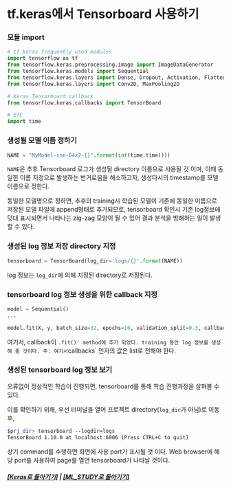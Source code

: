 # tf.keras에서 Tensorboard 사용하기

### 모듈 import

```python
# tf.keras frequently used modules
import tensorflow as tf
from tensorflow.keras.preprocessing.image import ImageDataGenerator
from tensorflow.keras.models import Sequential
from tensorflow.keras.layers import Dense, Dropout, Activation, Flatten
from tensorflow.keras.layers import Conv2D, MaxPooling2D

# Keras Tensorboard callback
from tensorflow.keras.callbacks import TensorBoard

# ETC
import time
```

### 생성될 모델 이름 정하기

```python
NAME = "MyModel-cnn-64x2-{}".format(int(time.time()))
```

`NAME`은 추후 Tensorboard 로그가 생성될 directory 이름으로 사용될 것 이며, 이때 동일한 이름 지정으로 발생하는 번거로움을 해소하고자, 생성다시의 timestamp를 모델 이름으로 정한다.

동일한 모델명으로 정하면, 추후의 training시 학습된 모델이 기존에 동일한 이름으로 저장된 모델 파일에 append형태로 추가되므로, tensorboard 확인시 기존 log정보에 덧대 표시되면서 나타나는 zig-zag 모양이 될 수 있어 결과 분석을 방해하는 일이 발생할 수 있다.

### 생성된 log 정보 저장 directory 지정

```python
tensorboard = TensorBoard(log_dir='logs/{}'.format(NAME))
```

log 정보는 `log_dir`에 의해 지정된 directory로 저장된다.

### tensorboard log 정보 생성을 위한 callback 지정

```python
model = Sequential()
...

model.fit(X, y, batch_size=32, epochs=10, validation_split=0.3, callbacks=[tensorboard])
```

여기서, callback이 `.fit()' method에 추가 되었다. training 동안 log 정보를 생성해 줄 것이다. 주: 여기서`callbacks` 인자의 값은 list로 전해야 한다.

### 생성된 tensorboard log 정보 보기

오류없이 정상적인 학습이 진행되면, tensorboard를 통해 학습 진행과정을 살펴볼 수 있다.

이를 확인하기 위해, 우선 터미널을 열어 프로젝트 directory(`log_dir`가 아님)로 이동 후,

```bash
$prj_dir> tensorboard --logdir=logs
TensorBoard 1.10.0 at localhost:6006 (Press CTRL+C to quit)
```

상기 command를 수행하면 화면에 사용 port가 표시될 것 이다. Web browser에 해당 port를 사용하여 page를 열면 tensorboard가 나타날 것이다.

##### [[Keras로 돌아기기]](README.md) | [[ML_STUDY로 돌아기기]](https://github.com/elemag1414/ML_STUDY)
